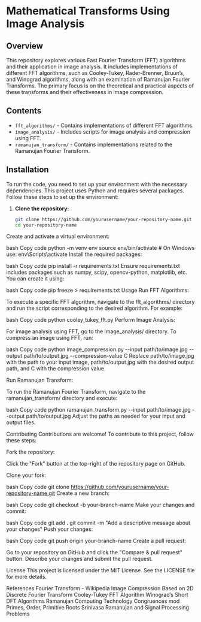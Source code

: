 # Mathematical Transforms Using Image Analysis

## Overview

This repository explores various Fast Fourier Transform (FFT) algorithms and their application in image analysis. It includes implementations of different FFT algorithms, such as Cooley-Tukey, Rader-Brenner, Bruun’s, and Winograd algorithms, along with an examination of Ramanujan Fourier Transforms. The primary focus is on the theoretical and practical aspects of these transforms and their effectiveness in image compression.

## Contents

- `fft_algorithms/` - Contains implementations of different FFT algorithms.
- `image_analysis/` - Includes scripts for image analysis and compression using FFT.
- `ramanujan_transform/` - Contains implementations related to the Ramanujan Fourier Transform.

## Installation

To run the code, you need to set up your environment with the necessary dependencies. This project uses Python and requires several packages. Follow these steps to set up the environment:

1. **Clone the repository:**

   ```bash
   git clone https://github.com/yourusername/your-repository-name.git
   cd your-repository-name
Create and activate a virtual environment:

bash
Copy code
python -m venv env
source env/bin/activate  # On Windows use: env\Scripts\activate
Install the required packages:

bash
Copy code
pip install -r requirements.txt
Ensure requirements.txt includes packages such as numpy, scipy, opencv-python, matplotlib, etc. You can create it using:

bash
Copy code
pip freeze > requirements.txt
Usage
Run FFT Algorithms:

To execute a specific FFT algorithm, navigate to the fft_algorithms/ directory and run the script corresponding to the desired algorithm. For example:

bash
Copy code
python cooley_tukey_fft.py
Perform Image Analysis:

For image analysis using FFT, go to the image_analysis/ directory. To compress an image using FFT, run:

bash
Copy code
python image_compression.py --input path/to/image.jpg --output path/to/output.jpg --compression-value C
Replace path/to/image.jpg with the path to your input image, path/to/output.jpg with the desired output path, and C with the compression value.

Run Ramanujan Transform:

To run the Ramanujan Fourier Transform, navigate to the ramanujan_transform/ directory and execute:

bash
Copy code
python ramanujan_transform.py --input path/to/image.jpg --output path/to/output.jpg
Adjust the paths as needed for your input and output files.

Contributing
Contributions are welcome! To contribute to this project, follow these steps:

Fork the repository:

Click the "Fork" button at the top-right of the repository page on GitHub.

Clone your fork:

bash
Copy code
git clone https://github.com/yourusername/your-repository-name.git
Create a new branch:

bash
Copy code
git checkout -b your-branch-name
Make your changes and commit:

bash
Copy code
git add .
git commit -m "Add a descriptive message about your changes"
Push your changes:

bash
Copy code
git push origin your-branch-name
Create a pull request:

Go to your repository on GitHub and click the "Compare & pull request" button. Describe your changes and submit the pull request.

License
This project is licensed under the MIT License. See the LICENSE file for more details.

References
Fourier Transform - Wikipedia
Image Compression Based on 2D Discrete Fourier Transform
Cooley-Tukey FFT Algorithm
Winograd’s Short DFT Algorithms
Ramanujan Computing Technology
Congruences mod Primes, Order, Primitive Roots
Srinivasa Ramanujan and Signal Processing Problems
